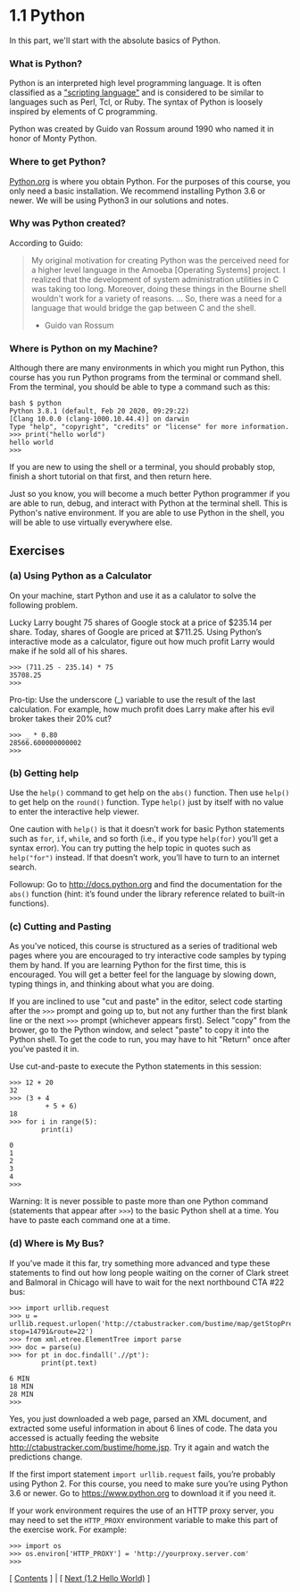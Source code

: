 # 1.1 Python

In this part, we'll start with the absolute basics of Python.

### What is Python?

Python is an interpreted high level programming language.  It is often classified as a
["scripting language"](https://en.wikipedia.org/wiki/Scripting_language) and 
is considered to be similar to languages such as Perl, Tcl, or Ruby.  The syntax
of Python is loosely inspired by elements of C programming.

Python was created by Guido van Rossum around 1990 who named it in honor of Monty Python.

### Where to get Python?

[Python.org](https://www.python.org/) is where you obtain Python.  For the purposes of this course, you
only need a basic installation.  We recommend installing Python 3.6 or newer.  We will be using Python3 in
our solutions and notes.

### Why was Python created?

According to Guido:

> My original motivation for creating Python was the perceived need
> for a higher level language in the Amoeba [Operating Systems]
> project. I realized that the development of system administration
> utilities in C was taking too long. Moreover, doing these things in
> the Bourne shell wouldn't work for a variety of reasons. ... So,
> there was a need for a language that would bridge the gap between C
> and the shell.
>
> - Guido van Rossum

### Where is Python on my Machine?

Although there are many environments in which you might run Python,
this course has you run Python programs from the terminal or command
shell. From the terminal, you should be able to type a command such as
this:

```
bash $ python
Python 3.8.1 (default, Feb 20 2020, 09:29:22) 
[Clang 10.0.0 (clang-1000.10.44.4)] on darwin
Type "help", "copyright", "credits" or "license" for more information.
>>> print("hello world")
hello world
>>> 
```

If you are new to using the shell or a terminal, you should probably
stop, finish a short tutorial on that first, and then return here.

Just so you know, you will become a much better Python programmer if
you are able to run, debug, and interact with Python at the terminal
shell.  This is Python's native environment.  If you are able to use
Python in the shell, you will be able to use virtually everywhere
else.

## Exercises

### (a) Using Python as a Calculator

On your machine, start Python and use it as a calulator to solve the
following problem.

Lucky Larry bought 75 shares of Google stock at a price of $235.14 per
share. Today, shares of Google are priced at $711.25. Using Python’s
interactive mode as a calculator, figure out how much profit Larry would
make if he sold all of his shares.

```pycon
>>> (711.25 - 235.14) * 75
35708.25
>>>
```

Pro-tip: Use the underscore (\_) variable to use the result of the last
calculation. For example, how much profit does Larry make after his evil
broker takes their 20% cut?

```pycon
>>> _ * 0.80
28566.600000000002
>>>
```

### (b) Getting help

Use the `help()` command to get help on the `abs()` function. Then use
`help()` to get help on the `round()` function. Type `help()` just by
itself with no value to enter the interactive help viewer.

One caution with `help()` is that it doesn’t work for basic Python
statements such as `for`, `if`, `while`, and so forth (i.e., if you type
`help(for)` you’ll get a syntax error). You can try putting the help
topic in quotes such as `help("for")` instead. If that doesn’t work,
you’ll have to turn to an internet search.

Followup: Go to <http://docs.python.org> and find the documentation for
the `abs()` function (hint: it’s found under the library reference
related to built-in functions).

### (c) Cutting and Pasting

As you've noticed, this course is structured as a series of traditional
web pages where you are encouraged to try interactive code samples by typing them
by hand.  If you are learning Python for the first time, this is encouraged.
You will get a better feel for the language by slowing down, typing things in,
and thinking about what you are doing. 

If you are inclined to use "cut and paste" in the editor, select code
starting after the `>>>` prompt and going up to, but not any further
than the first blank line or the next `>>>` prompt (whichever appears
first). Select "copy" from the brower, go to the Python window, and
select "paste" to copy it into the Python shell. To get the code to
run, you may have to hit "Return" once after you’ve pasted it in.

Use cut-and-paste to execute the Python statements in this session:

```pycon
>>> 12 + 20
32
>>> (3 + 4
         + 5 + 6)
18
>>> for i in range(5):
        print(i)

0
1
2
3
4
>>>
```

Warning: It is never possible to paste more than one Python command
(statements that appear after `>>>`) to the basic Python shell at a
time. You have to paste each command one at a time.

### (d) Where is My Bus?

If you’ve made it this far, try something more advanced and type these
statements to find out how long people waiting on the corner of Clark
street and Balmoral in Chicago will have to wait for the next
northbound CTA \#22 bus:

```pycon
>>> import urllib.request
>>> u = urllib.request.urlopen('http://ctabustracker.com/bustime/map/getStopPredictions.jsp?stop=14791&route=22')
>>> from xml.etree.ElementTree import parse
>>> doc = parse(u)
>>> for pt in doc.findall('.//pt'):
        print(pt.text)

6 MIN
18 MIN
28 MIN
>>>
```

Yes, you just downloaded a web page, parsed an XML document, and
extracted some useful information in about 6 lines of code. The data
you accessed is actually feeding the website
<http://ctabustracker.com/bustime/home.jsp>. Try it again and watch
the predictions change.

If the first import statement `import urllib.request` fails, you’re
probably using Python 2. For this course, you need to make sure you’re
using Python 3.6 or newer. Go to <https://www.python.org> to download
it if you need it.

If your work environment requires the use of an HTTP proxy server, you may need
to set the `HTTP_PROXY` environment variable to make this part of the
exercise work. For example:

```pycon
>>> import os
>>> os.environ['HTTP_PROXY'] = 'http://yourproxy.server.com'
>>>
```

\[ [Contents](../Contents) \] | \[ [Next (1.2 Hello World)](02_Hello_world) \]

